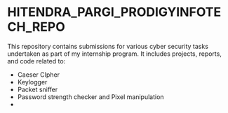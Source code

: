 # HITENDRA_PARGI_PRODIGYINFOTECH_REPO
This repository contains submissions for various cyber security tasks undertaken as part of my internship program. It includes projects, reports, and code related to:

* Caeser CIpher
* Keylogger
* Packet sniffer
* Password strength checker and Pixel manipulation
* 
